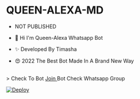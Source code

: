 # QUEEN-ALEXA-MD
- NOT PUBLISHED

- 👋 Hi I'm Queen-Alexa Whatsapp Bot
- ✨ Developed By Timasha
- 😍 2022 The Best Bot Made In A Brand New Way
<br>
> Check To Bot <a href="https://chat.whatsapp.com/Lstgiwvbqms8BQbZNnrrlY"> Join </a> Bot Check Whatsapp Group
<br>

[![Deploy](https://www.herokucdn.com/deploy/button.svg)](https://heroku.com/deploy)
